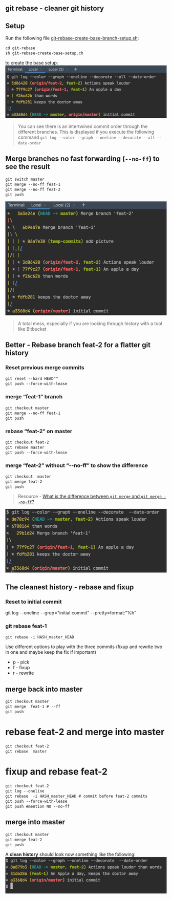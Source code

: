 **git rebase** - cleaner git history
---

## Setup
Run the following file [git-rebase-create-base-branch-setup.sh](git-rebase-create-base-branch-setup.sh):
```
cd git-rebase
sh git-rebase-create-base-setup.ch
```
to create the base setup:
![git push -f](docs/img/git-rebase-setup.png)
 
> You can see there is an intertwined commit order through the different branches. This is displayed if you
> execute the following command `git log --color --graph --oneline --decorate --all --date-order`

 
## Merge branches no fast forwarding (`--no-ff`) to see the result 
```
git switch master
git merge --no-ff feat-1
git merge --no-ff feat-2
git push
```

![git-merge-no-ff](docs/img/git-merge-no-ff.png)
 
 > A total mess, especially if you are looking through history with a tool like Bitbucket

## Better - Rebase branch **feat-2** for a flatter git history
### Reset previous merge commits
```
git reset --hard HEAD^^
git push --force-with-lease
 ```

### merge “feat-1” branch 
```
git checkout master
git merge --no-ff feat-1
git push
```
 
### rebase “feat-2” on master 
```
git checkout feat-2
git rebase master
git push --force-with-lease
```
 
### merge “feat-2” without “--no-ff” to show the difference
```
git checkout  master
git merge feat-2
git push
```
 
> Resource - [What is the difference between `git merge` and `git merge --no-ff`?](https://stackoverflow.com/questions/9069061/what-is-the-difference-between-git-merge-and-git-merge-no-ff)
 
![git-merge-one-no--ff-the-other-without.png](docs/img/git-merge-one-no--ff-the-other-without.png)
 
## The cleanest history - rebase and fixup
### Reset to initial commit
git log --oneline --grep="initial commit" --pretty=format:"%h" 
 
### git rebase feat-1
```
git rebase -i HASH_master_HEAD
```

Use different options to play with the three commits (fixup and rewrite two in one and maybe keep the fix if important)
* p - pick
* f - fixup
* r - rewrite
 
## merge back into master
```
git checkout master
git merge  feat-1 # --ff
git push
```

 
# rebase feat-2 and merge into master
```
git checkout feat-2
git rebase  master
```

 
# fixup and rebase feat-2
```
git checkout feat-2
git log --oneline
git rebase  -i HASH_master_HEAD # commit before feat-2 commits
git push --force-with-lease
git push #mention NO --no-ff
```

 
## merge into master
```
git checkout master
git merge feat-2
git push
```

A **clean history** should look now something like the following:
![git clean history after rebase](docs/img/git-rebase-clean-history.png)
